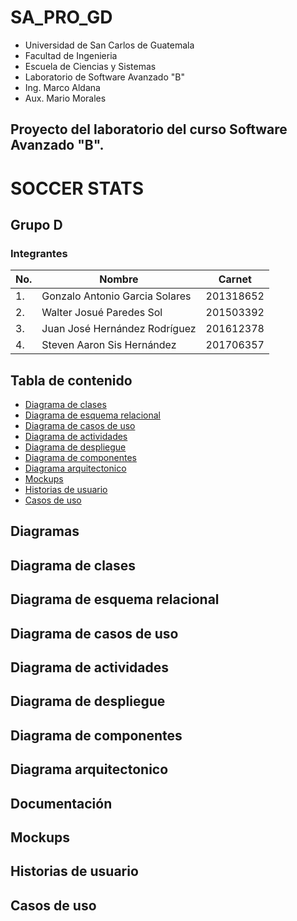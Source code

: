 # SA_PRO_GD <!-- omit in toc -->

- Universidad de San Carlos de Guatemala
- Facultad de Ingenieria
- Escuela de Ciencias y Sistemas
- Laboratorio de Software Avanzado "B"
- Ing. Marco Aldana
- Aux. Mario Morales

## Proyecto del laboratorio del curso Software Avanzado "B". <!-- omit in toc -->



# **SOCCER STATS** <!-- omit in toc -->

## **Grupo D** <!-- omit in toc -->
### Integrantes <!-- omit in toc -->

| No. | Nombre                         | Carnet    |
| --- | ------------------------------ | --------- |
|  1. | Gonzalo Antonio Garcia Solares | 201318652 |
|  2. | Walter Josué Paredes Sol       | 201503392 |
|  3. | Juan José Hernández Rodríguez  | 201612378 |
|  4. | Steven Aaron Sis Hernández     | 201706357 |


## **Tabla de contenido** <!-- omit in toc -->


- [Diagrama de clases <a name="clasesd"></a>](#diagrama-de-clases-)
- [Diagrama de esquema relacional <a name="erd"></a>](#diagrama-de-esquema-relacional-)
- [Diagrama de casos de uso <a name="usecasesd"></a>](#diagrama-de-casos-de-uso-)
- [Diagrama de actividades <a name="activityd"></a>](#diagrama-de-actividades-)
- [Diagrama de despliegue <a name="deployd"></a>](#diagrama-de-despliegue-)
- [Diagrama de componentes <a name="componentsd"></a>](#diagrama-de-componentes-)
- [Diagrama arquitectonico <a name="archd"></a>](#diagrama-arquitectonico-)
- [Mockups <a name="mockups"></a>](#mockups-)
- [Historias de usuario <a name="userstories"></a>](#historias-de-usuario-)
- [Casos de uso <a name="usecases"></a>](#casos-de-uso-)

## **Diagramas** <a name="diagramas_title"></a> <!-- omit in toc -->
## Diagrama de clases <a name="clasesd"></a>
## Diagrama de esquema relacional <a name="erd"></a>
## Diagrama de casos de uso <a name="usecasesd"></a>
## Diagrama de actividades <a name="activityd"></a>
## Diagrama de despliegue <a name="deployd"></a>
## Diagrama de componentes <a name="componentsd"></a>
## Diagrama arquitectonico <a name="archd"></a>
## **Documentación** <a name="doc"></a> <!-- omit in toc -->
## Mockups <a name="mockups"></a>
## Historias de usuario <a name="userstories"></a>
## Casos de uso <a name="usecases"></a>
